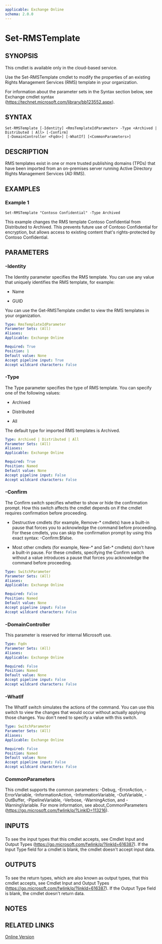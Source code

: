 ```yaml
---
applicable: Exchange Online
schema: 2.0.0
---
```


# Set-RMSTemplate

## SYNOPSIS
This cmdlet is available only in the cloud-based service.

Use the Set-RMSTemplate cmdlet to modify the properties of an existing Rights Management Services (RMS) template in your organization.

For information about the parameter sets in the Syntax section below, see Exchange cmdlet syntax (https://technet.microsoft.com/library/bb123552.aspx).

## SYNTAX

```
Set-RMSTemplate [-Identity] <RmsTemplateIdParameter> -Type <Archived | Distributed | All> [-Confirm]
 [-DomainController <Fqdn>] [-WhatIf] [<CommonParameters>]
```

## DESCRIPTION
RMS templates exist in one or more trusted publishing domains (TPDs) that have been imported from an on-premises server running Active Directory Rights Management Services (AD RMS).

## EXAMPLES

### Example 1
```
Set-RMSTemplate "Contoso Confidential" -Type Archived
```

This example changes the RMS template Contoso Confidential from Distributed to Archived. This prevents future use of Contoso Confidential for encryption, but allows access to existing content that's rights-protected by Contoso Confidential.

## PARAMETERS

### -Identity
The Identity parameter specifies the RMS template. You can use any value that uniquely identifies the RMS template, for example:

- Name

- GUID

You can use the Get-RMSTemplate cmdlet to view the RMS templates in your organization.

```yaml
Type: RmsTemplateIdParameter
Parameter Sets: (All)
Aliases:
Applicable: Exchange Online

Required: True
Position: 1
Default value: None
Accept pipeline input: True
Accept wildcard characters: False
```

### -Type
The Type parameter specifies the type of RMS template. You can specify one of the following values:

- Archived

- Distributed

- All

The default type for imported RMS templates is Archived.

```yaml
Type: Archived | Distributed | All
Parameter Sets: (All)
Aliases:
Applicable: Exchange Online

Required: True
Position: Named
Default value: None
Accept pipeline input: False
Accept wildcard characters: False
```

### -Confirm
The Confirm switch specifies whether to show or hide the confirmation prompt. How this switch affects the cmdlet depends on if the cmdlet requires confirmation before proceeding.

- Destructive cmdlets (for example, Remove-\* cmdlets) have a built-in pause that forces you to acknowledge the command before proceeding. For these cmdlets, you can skip the confirmation prompt by using this exact syntax: -Confirm:$false.

- Most other cmdlets (for example, New-\* and Set-\* cmdlets) don't have a built-in pause. For these cmdlets, specifying the Confirm switch without a value introduces a pause that forces you acknowledge the command before proceeding.

```yaml
Type: SwitchParameter
Parameter Sets: (All)
Aliases:
Applicable: Exchange Online

Required: False
Position: Named
Default value: None
Accept pipeline input: False
Accept wildcard characters: False
```

### -DomainController
This parameter is reserved for internal Microsoft use.

```yaml
Type: Fqdn
Parameter Sets: (All)
Aliases:
Applicable: Exchange Online

Required: False
Position: Named
Default value: None
Accept pipeline input: False
Accept wildcard characters: False
```

### -WhatIf
The WhatIf switch simulates the actions of the command. You can use this switch to view the changes that would occur without actually applying those changes. You don't need to specify a value with this switch.

```yaml
Type: SwitchParameter
Parameter Sets: (All)
Aliases:
Applicable: Exchange Online

Required: False
Position: Named
Default value: None
Accept pipeline input: False
Accept wildcard characters: False
```

### CommonParameters
This cmdlet supports the common parameters: -Debug, -ErrorAction, -ErrorVariable, -InformationAction, -InformationVariable, -OutVariable, -OutBuffer, -PipelineVariable, -Verbose, -WarningAction, and -WarningVariable. For more information, see about_CommonParameters (https://go.microsoft.com/fwlink/p/?LinkID=113216).

## INPUTS

###  
To see the input types that this cmdlet accepts, see Cmdlet Input and Output Types (https://go.microsoft.com/fwlink/p/?linkId=616387). If the Input Type field for a cmdlet is blank, the cmdlet doesn't accept input data.

## OUTPUTS

###  
To see the return types, which are also known as output types, that this cmdlet accepts, see Cmdlet Input and Output Types (https://go.microsoft.com/fwlink/p/?linkId=616387). If the Output Type field is blank, the cmdlet doesn't return data.

## NOTES

## RELATED LINKS

[Online Version](https://technet.microsoft.com/library/4637f6b8-751a-4f5e-8869-428250230382.aspx)

